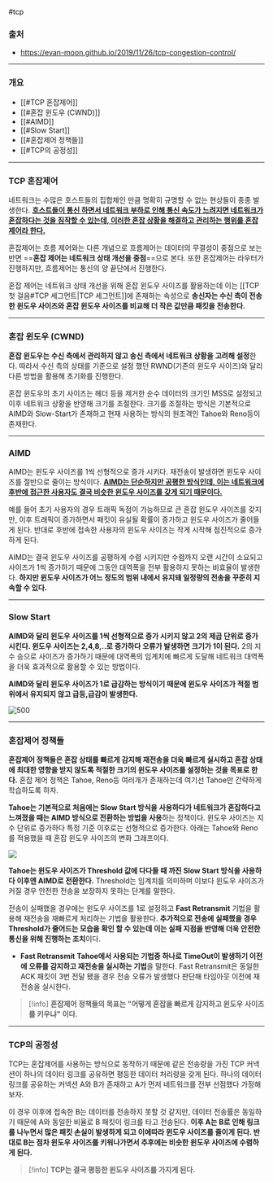 #tcp 
### 출처
* https://evan-moon.github.io/2019/11/26/tcp-congestion-control/
___
### 개요
* [[#TCP 혼잡제어]]
* [[#혼잡 윈도우 (CWND)]]
* [[#AIMD]]
* [[#Slow Start]]
* [[#혼잡제어 정책들]]
* [[#TCP의 공정성]]
___
### TCP 혼잡제어

네트워크는 수많은 호스트들의 집합체인 만큼 명확히 규명할 수 없는 현상들이 종종 발생한다. <b><u>호스트들이 통신 하면서 네트워크 부하로 인해 통신 속도가 느려지면 네트워크가 혼잡하다는 것을 짐작할 수 있는데, 이러한 혼잡 상황을 해결하고 관리하는 행위를 혼잡 제어라 한다.</u></b>

혼잡제어는 흐름 제어와는 다른 개념으로 흐름제어는 데이터의 무결성이 중점으로 보는 반면 ==**혼잡 제어는 네트워크 상태 개선을 중점**==으로 본다. 또한 혼잡제어는 라우터가 진행하지만, 흐름제어는 통신의 양 끝단에서 진행한다.

혼잡 제어는 네트워크 상태 개선을 위해 혼잡 윈도우 사이즈를 활용하는데 이는 [[TCP 첫 걸음#TCP 세그먼트|TCP 세그먼트]]에 존재하는 속성으로 **송신자는 수신 측이 전송한 윈도우 사이즈와 혼잡 윈도우 사이즈를 비교해 더 작은 값만큼 패킷을 전송한다.**
___
### 혼잡 윈도우 (CWND)

**혼잡 윈도우는 수신 측에서 관리하지 않고 송신 측에서 네트워크 상황을 고려해 설정**한다. 따라서 수신 측의 상태를 기준으로 설정 했던  RWND(기존의 윈도우 사이즈)와 달리 다른 방법을 활용해 초기화를 진행한다. 

혼잡 윈도우의 초기 사이즈는 헤더 등을 제거한 순수 데이터의 크기인 MSS로 설정되고 이후 네트워크 상황을 반영해 크기를 조절한다. 크기를 조절하는 방식은 기본적으로 AIMD와 Slow-Start가 존재하고 현재 사용하는 방식의 원조격인 Tahoe와 Reno등이 존재한다.
___
### AIMD

AIMD는 윈도우 사이즈를 1씩 선형적으로 증가 시키다. 재전송이 발생하면 윈도우 사이즈를 절반으로 줄이는 방식이다. <b><u>AIMD는 단순하지만 공평한 방식인데, 이는 네트워크에 후반에 접근한 사용자도 결국 비슷한 윈도우 사이즈를 갖게 되기 때문이다. </u></b>

예를 들어 초기 사용자의 경우 트래픽 독점이 가능하므로 큰 혼잡 윈도우 사이즈를 갖지만, 이후 트래픽이 증가하면서 패킷이 유실될 확률이 증가하고 윈도우 사이즈가 줄어들게 된다. 반대로 후반에 접속한 사용자의 윈도우 사이즈는 작게 시작해 점진적으로 증가하게 된다.

AIMD는 결국 윈도우 사이즈를 공평하게 수렴 시키지만 수렴까지 오랜 시간이 소요되고 사이즈가 1씩 증가하기 때문에 그동안 대역폭을 전부 활용하지 못하는 비효율이 발생한다. **하지만 윈도우 사이즈가 어느 정도의 범위 내에서 유지돼 일정량의 전송을 꾸준히 지속할 수 있다.**
___
### Slow Start

**AIMD와 달리 윈도우 사이즈를 1씩 선형적으로 증가 시키지 않고 2의 제곱 단위로 증가 시킨다. 윈도우 사이즈는 2,4,8,..로 증가하다 오류가 발생하면 크기가 1이 된다.** 2의 지수 승으로 사이즈가 증가하기 때문에 대역폭의 임계치에 빠르게 도달해 네트워크 대역폭을 더욱 효과적으로 활용할 수 있는 방법이다.

**AIMD와 달리 윈도우 사이즈가 1로 급감하는 방식이기 때문에 윈도우 사이즈가 적절 범위에서 유지되지 않고 급등,급감이 발생한다.**

![500](https://obs3dian.s3.ap-northeast-2.amazonaws.com/TCP%20%ED%98%BC%EC%9E%A1%20%EC%A0%9C%EC%96%B4%20/%20Pasted%20image%2020231227184550.png)
___
### 혼잡제어 정책들

**혼잡제어 정책들은 혼잡 상태를 빠르게 감지해 재전송을 더욱 빠르게 실시하고 혼잡 상태에 최대한 영향을 받지 않도록 적절한 크기의 윈도우 사이즈를 설정하는 것을 목표로 한다.** 혼잡 제어 정책은 Tahoe, Reno등 여러개가 존재하는데 여기선 Tahoe만 간략하게 학습하도록 하자.

**Tahoe는 기본적으로 처음에는 Slow Start 방식을 사용하다가 네트워크가 혼잡하다고 느껴졌을 때는 AIMD 방식으로 전환하는 방법을 사용**하는 정책이다. 윈도우 사이즈는 지수 단위로 증가하다 특정 기준 이후로는 선형적으로 증가한다. 아래는 Tahoe와 Reno를 적용했을 때 혼잡 윈도우 사이즈의 변화 그래프이다.

![](https://obs3dian.s3.ap-northeast-2.amazonaws.com/TCP%20%ED%98%BC%EC%9E%A1%20%EC%A0%9C%EC%96%B4%20/%20Pasted%20image%2020231227185850.png)

**Tahoe는 윈도우 사이즈가 Threshold 값에 다다들 때 까진 Slow Start 방식을 사용하다 이후엔 AIMD로 전환한다.** Threshold는 임계치를 의미하며 이보다 윈도우 사이즈가 커질 경우 안전한 전송을 보장하지 못하는 단계를 말한다.

전송이 실패했을 경우에는 윈도우 사이즈를 1로 설정하고 **Fast Retransmit** 기법을 활용해 재전송을 재빠르게 처리하는 기법을 활용한다. **추가적으로 전송에 실패했을 경우 Threshold가 줄어드는 모습을 확인 할 수 있는데 이는 실패 지점을 반영해 더욱 안전한 통신을 위해 진행하는 조치**이다.

* **Fast Retransmit**
	**Tahoe에서 사용되는 기법중 하나로 TimeOut이 발생하기 이전에 오류를 감지하고 재전송을 실시하는 기법**을 말한다. Fast Retransmit은 동일한 ACK 패킷이 3번 전달 됐을 경우 전송 오류가 발생했다 판단해 타임아웃 이전에 재 전송을 실시한다.

> [!info]
> **혼잡제어 정책들의 목표는 "어떻게 혼잡을 빠르게 감지하고 윈도우 사이즈를 키우냐" 이다.**

___
### TCP의 공정성

<span class="red red-bg">TCP는 혼잡제어를 사용하는 방식으로 동작하기 때문에 같은 전송량을 가진 TCP 커넥션이 하나의 데이터 링크를 공유하면 평등한 데이터 처리량을 갖게 된다. </span>  하나의 데이터 링크를 공유하는 커넥션 A와 B가 존재하고 A가 먼저 네트워크를 전부 선점했다 가정해보자.

이 경우 이후에 접속한 B는 데이터를 전송하지 못할 것 같지만, 데이터 전송률은 동일하기 때문에 A와 동일한 비율로 B 패킷이 링크를 타고 전송된다. **이후 A는 B로 인해 링크를 나누면서 많은 패킷 손실이 발생하게 되고 이에따라 윈도우 사이즈를 줄이게 된다. 반대로 B는 점차 윈도우 사이즈를 키워나가면서 추후에는 비슷한 윈도우 사이즈에 수렴하게 된다.**

> [!info]
> **TCP는 결국 평등한 윈도우 사이즈를 가지게 된다.**
